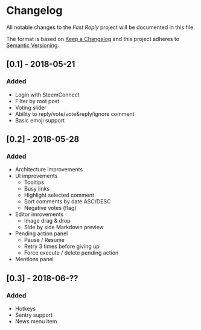# Changelog
All notable changes to the *Fast Reply* project will be documented in this file.

The format is based on [Keep a Changelog](http://keepachangelog.com/en/1.0.0/)
and this project adheres to [Semantic Versioning](http://semver.org/spec/v2.0.0.html).

## [0.1] - 2018-05-21
### Added
- Login with SteemConnect
- Filter by root post
- Voting slider
- Ability to reply/vote/vote&reply/ignore comment
- Basic emoji support

## [0.2] - 2018-05-28
### Added
- Architecture improvements
- UI improvements
  - Tooltips
  - Busy links
  - Highlight selected comment
  - Sort comments by date ASC/DESC
  - Negative votes (flag)
- Editor imrovements
  - Image drag & drop
  - Side by side Markdown preview
- Pending action panel
  - Pause / Resume
  - Retry 3 times before giving up
  - Force execute / delete pending action
- Mentions panel

## [0.3] - 2018-06-??
### Added
- Hotkeys
- Sentry support
- News menu item
